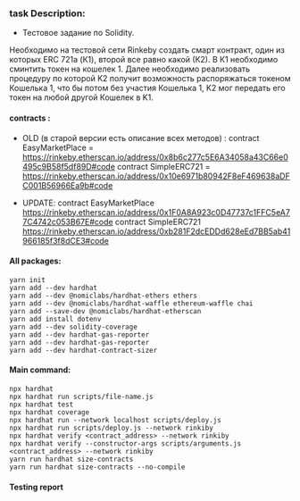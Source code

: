 ### task Description: 

- Тестовое задание по Solidity.

Необходимо на тестовой сети Rinkeby создать смарт контракт, один из которых ERC 721a (К1), второй все равно какой (К2). В К1 необходимо сминтить токен на кошелек 1. Далее  необходимо реализовать процедуру по которой K2 получит возможность распоряжаться токеном Кошелька 1, что бы потом без участия Кошелька 1, K2 мог передать его токен на любой другой Кошелек в K1.
#### contracts : 	

- OLD (в старой версии есть описание всех методов) : 
contract EasyMarketPlace = https://rinkeby.etherscan.io/address/0x8b6c277c5E6A34058a43C66e0495c9B58f5df89D#code
contract SimpleERC721 = https://rinkeby.etherscan.io/address/0x10e6971b80942F8eF469638aDFC001B56966Ea9b#code

- UPDATE: 
contract EasyMarketPlace https://rinkeby.etherscan.io/address/0x1F0A8A923c0D47737c1FFC5eA77C4742c053B67E#code
contract SimpleERC721 https://rinkeby.etherscan.io/address/0xb281F2dcEDDd628eEd7BB5ab41966185f3f8dCE3#code 

#### All packages:
```
yarn init 
yarn add --dev hardhat 
yarn add --dev @nomiclabs/hardhat-ethers ethers 
yarn add --dev @nomiclabs/hardhat-waffle ethereum-waffle chai
yarn add --save-dev @nomiclabs/hardhat-etherscan
yarn add install dotenv 
yarn add --dev solidity-coverage 
yarn add --dev hardhat-gas-reporter 
yarn add --dev hardhat-gas-reporter
yarn add --dev hardhat-contract-sizer
```
#### Main command:
```
npx hardhat 
npx hardhat run scripts/file-name.js
npx hardhat test 
npx hardhat coverage
npx hardhat run --network localhost scripts/deploy.js
npx hardhat run scripts/deploy.js --network rinkiby
npx hardhat verify <contract_address> --network rinkiby
npx hardhat verify --constructor-args scripts/arguments.js <contract_address> --network rinkiby
yarn run hardhat size-contracts 
yarn run hardhat size-contracts --no-compile
```

#### Testing report   


